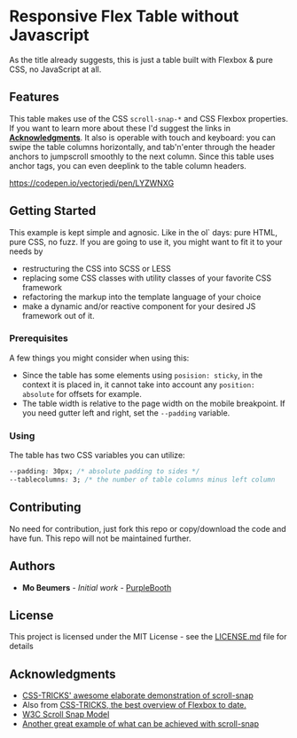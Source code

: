 # Responsive Flex Table without Javascript

As the title already suggests, this is just a table built with Flexbox & pure CSS, no JavaScript at all.

## Features
This table makes use of the CSS ```scroll-snap-*``` and CSS Flexbox properties. If you want to learn more about these I'd suggest the links in **[Acknowledgments](#acknowledgments)**.
It also is operable with touch and keyboard: you can swipe the table columns horizontally, and tab'n'enter through the header anchors to jumpscroll smoothly to the next column.
Since this table uses anchor tags, you can even deeplink to the table column headers.

https://codepen.io/vectorjedi/pen/LYZWNXG

## Getting Started

This example is kept simple and agnosic. Like in the ol` days: pure HTML, pure CSS, no fuzz.
If you are going to use it, you might want to fit it to your needs by

- restructuring the CSS into SCSS or LESS
- replacing some CSS classes with utility classes of your favorite CSS framework
- refactoring the markup into the template language of your choice
- make a dynamic and/or reactive component for your desired JS framework out of it.

### Prerequisites

A few things you might consider when using this:

* Since the table has some elements using ```posision: sticky```, in the context it is placed in, it cannot take into account any ```position: absolute``` for offsets for example.
* The table width is relative to the page width on the mobile breakpoint. If you need gutter left and right, set the ```--padding``` variable.

### Using

The table has two CSS variables you can utilize:

```css
--padding: 30px; /* absolute padding to sides */
--tablecolumns: 3; /* the number of table columns minus left column
```

## Contributing

No need for contribution, just fork this repo or copy/download the code and have fun.
This repo will not be maintained further.

## Authors

- **Mo Beumers** - *Initial work* - [PurpleBooth](https://github.com/PurpleBooth)

## License

This project is licensed under the MIT License - see the [LICENSE.md](LICENSE.md) file for details

## Acknowledgments

- [CSS-TRICKS' awesome elaborate demonstration of scroll-snap](https://css-tricks.com/practical-css-scroll-snapping/)
- Also from [CSS-TRICKS, the best overview of Flexbox to date.](https://css-tricks.com/snippets/css/a-guide-to-flexbox/)
- [W3C Scroll Snap Model](https://www.w3.org/TR/css-scroll-snap-1/#overview)
- [Another great example of what can be achieved with scroll-snap](https://css-tricks.com/css-only-carousel/)
